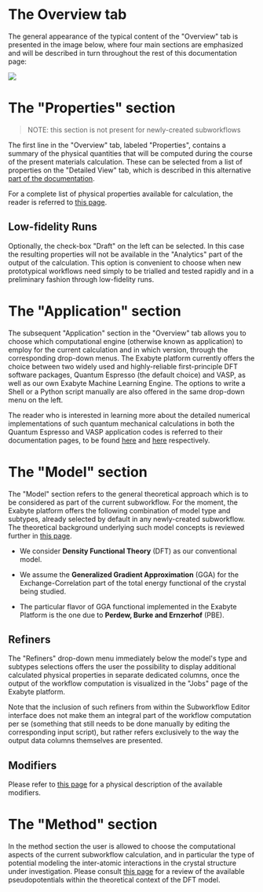 # The Overview tab

The general appearance of the typical content of the "Overview" tab is presented in the image below, where four main sections are emphasized and will be described in turn throughout the rest of this documentation page:

<img src="/images/overview-tab.png"/>

# The "Properties" section

> NOTE: this section is not present for newly-created subworkflows

The first line in the "Overview" tab, labeled "Properties", contains a summary of the physical quantities that will be computed during the course of the present materials calculation. These can be selected from a list of properties on the "Detailed View" tab, which is described in this alternative [part of the documentation](detailed-view.md). 

For a complete list of physical properties available for calculation, the reader is referred to [this page](../../materials/properties.md).

## Low-fidelity Runs

Optionally, the check-box "Draft" on the left can be selected. In this case the resulting properties will not be available in the "Analytics" part of the output of the calculation. This option is convenient to choose when new prototypical workflows need simply to be trialled and tested rapidly and in a preliminary fashion through low-fidelity runs.

# The "Application" section

The subsequent "Application" section in the "Overview" tab allows you to choose which computational engine (otherwise known as application) to employ for the current calculation and in which version, through the corresponding drop-down menus. The Exabyte platform currently offers the choice between two widely used and highly-reliable first-principle DFT software packages, Quantum Espresso (the default choice) and VASP, as well as our own Exabyte Machine Learning Engine. The options to write a Shell or a Python script manually are also offered in the same drop-down menu on the left. 

The reader who is interested in learning more about the detailed numerical implementations of such quantum mechanical calculations in both the Quantum Espresso and VASP application codes is referred to their documentation pages, to be found [here](../../applications/quantum-espresso.md) and [here](../../applications/vasp.md) respectively.

# The "Model" section

The "Model" section refers to the general theoretical approach which is to be considered as part of the current subworkflow. For the moment, the Exabyte platform offers the following combination of model type and subtypes, already selected by default in any newly-created subworkflow. The theoretical background underlying such model concepts is reviewed further in [this page](../../models/dft/overview.md). 
 
 
- We consider **Density Functional Theory** (DFT) as our conventional model.
 
- We assume the **Generalized Gradient Approximation** (GGA) for the Exchange-Correlation part of the total energy functional of the crystal being studied. 

- The particular flavor of GGA functional implemented in the Exabyte Platform is the one due to **Perdew, Burke and Ernzerhof** (PBE).

## Refiners 

The "Refiners" drop-down menu immediately below the model's type and subtypes selections offers the user the possibility to display additional calculated physical properties in separate dedicated columns, once the output of the workflow computation is visualized in the "Jobs" page of the Exabyte platform. 

Note that the inclusion of such refiners from within the Subworkflow Editor interface does not make them an integral part of the workflow computation per se (something that still needs to be done manually by editing the corresponding input script), but rather refers exclusively to the way the output data columns themselves are presented.

## Modifiers

Please refer to [this page](../../models/dft/modifiers.md) for a physical description of the available modifiers.

# The "Method" section

In the method section the user is allowed to choose the computational aspects of the current subworkflow calculation, and in particular the type of potential modeling the inter-atomic interactions in the crystal structure under investigation. Please consult [this page](../../methods/pseudopotential/actions.md) for a review of the available pseudopotentials within the theoretical context of the DFT model.


